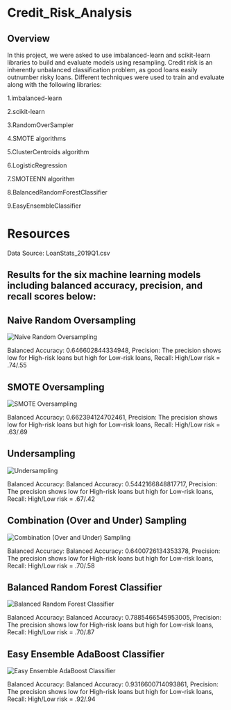 # Credit_Risk_Analysis

## Overview

In this project, we were asked to use imbalanced-learn and scikit-learn libraries to build and evaluate models using resampling. Credit risk is an inherently unbalanced classification problem, as good loans easily outnumber risky loans. Different techniques were used to train and evaluate along with the following libraries:

1.imbalanced-learn

2.scikit-learn

3.RandomOverSampler

4.SMOTE algorithms

5.ClusterCentroids algorithm

6.LogisticRegression

7.SMOTEENN algorithm

8.BalancedRandomForestClassifier

9.EasyEnsembleClassifier

# Resources

Data Source: LoanStats_2019Q1.csv

## Results for the six machine learning models including balanced accuracy, precision, and recall scores below:

## Naive Random Oversampling
![Naive Random Oversampling](https://user-images.githubusercontent.com/114125836/231915496-ef6e5c0d-9d12-4ce7-8a1c-0970ca98938c.PNG)

Balanced Accuracy: 0.646602844334948, Precision: The precision shows low for High-risk loans but high for Low-risk loans, Recall: High/Low risk = .74/.55

## SMOTE Oversampling
![SMOTE Oversampling](https://user-images.githubusercontent.com/114125836/231915480-929b7cb4-cf44-4556-a258-6c2de9425baf.PNG)

Balanced Accuracy: 0.662394124702461, Precision: The precision shows low for High-risk loans but high for Low-risk loans, Recall: High/Low risk = .63/.69

## Undersampling
![Undersampling](https://user-images.githubusercontent.com/114125836/231915732-fefc4cc1-ad78-4c3a-8d58-7ad56410cb31.PNG)

Balanced Accuracy: Balanced Accuracy: 0.5442166848817717, Precision: The precision shows low for High-risk loans but high for Low-risk loans, Recall: High/Low risk = .67/.42

## Combination (Over and Under) Sampling
![Combination (Over and Under) Sampling](https://user-images.githubusercontent.com/114125836/231916849-c27f134f-4aea-45f7-a8e8-bd68f057d5b1.PNG)

Balanced Accuracy: Balanced Accuracy: 0.6400726134353378, Precision: The precision shows low for High-risk loans but high for Low-risk loans, Recall: High/Low risk = .70/.58

## Balanced Random Forest Classifier
![Balanced Random Forest Classifier](https://user-images.githubusercontent.com/114125836/231917125-2dd9b6cc-353d-4c9c-8723-af24be41c539.PNG)

Balanced Accuracy: Balanced Accuracy: 0.7885466545953005, Precision: The precision shows low for High-risk loans but high for Low-risk loans, Recall: High/Low risk = .70/.87

## Easy Ensemble AdaBoost Classifier
![Easy Ensemble AdaBoost Classifier](https://user-images.githubusercontent.com/114125836/231917251-7ab919d3-18e2-42d8-b9d2-88a213f0504e.PNG)

Balanced Accuracy: Balanced Accuracy: 0.9316600714093861, Precision: The precision shows low for High-risk loans but high for Low-risk loans, Recall: High/Low risk = .92/.94
